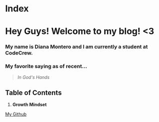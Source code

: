 # Index
# Hey Guys! Welcome to my blog! <3

### My name is Diana Montero and I am currently a student at CodeCrew.

### My favorite saying as of recent...

> *In God's Hands*

## Table of Contents
1. **Growth Mindset**

[<ins>My Github</ins>](https://github.com/dianamontero7)